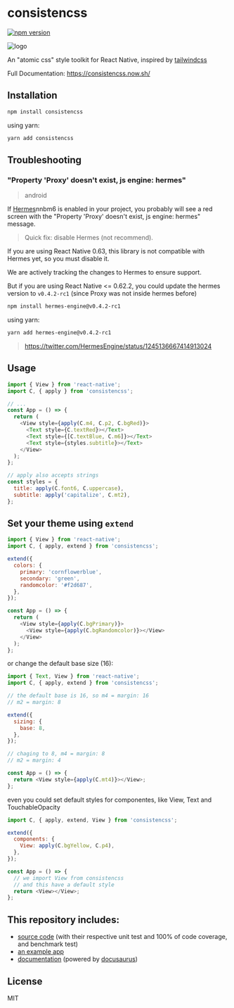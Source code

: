 # consistencss

[![npm version](https://badge.fury.io/js/consistencss.svg)](https://badge.fury.io/js/consistencss)

![logo](https://consistencss.now.sh/img/logo.svg 'Logo')

An "atomic css" style toolkit for React Native, inspired by [tailwindcss](https://tailwindcss.com/docs/installation/)

Full Documentation: https://consistencss.now.sh/

## Installation

```sh
npm install consistencss
```

using yarn:

```sh
yarn add consistencss
```

## Troubleshooting

### "Property 'Proxy' doesn't exist, js engine: hermes"

> android

If [Hermes](https://reactnative.dev/docs/hermes)nnbm6 is enabled in your project, you probably will see a red screen with the "Property 'Proxy' doesn't exist, js engine: hermes" message.

> Quick fix: disable Hermes (not recommend).

If you are using React Native 0.63, this library is not compatible with Hermes yet, so you must disable it.

We are actively tracking the changes to Hermes to ensure support.

But if you are using React Native <= 0.62.2, you could update the hermes version to `v0.4.2-rc1` (since Proxy was not inside hermes before)

```sh
npm install hermes-engine@v0.4.2-rc1
```

using yarn:

```sh
yarn add hermes-engine@v0.4.2-rc1
```

> https://twitter.com/HermesEngine/status/1245136667414913024

## Usage

```js
import { View } from 'react-native';
import C, { apply } from 'consistencss';

// ...
const App = () => {
  return (
    <View style={apply(C.m4, C.p2, C.bgRed)}>
      <Text style={C.textRed}></Text>
      <Text style={[C.textBlue, C.m6]}></Text>
      <Text style={styles.subtitle}></Text>
    </View>
  );
};

// apply also accepts strings
const styles = {
  title: apply(C.font6, C.uppercase),
  subtitle: apply('capitalize', C.mt2),
};
```

## Set your theme using `extend`

```js
import { View } from 'react-native';
import C, { apply, extend } from 'consistencss';

extend({
  colors: {
    primary: 'cornflowerblue',
    secondary: 'green',
    randomcolor: '#f2d687',
  },
});

const App = () => {
  return (
    <View style={apply(C.bgPrimary)}>
      <View style={apply(C.bgRandomcolor)}></View>
    </View>
  );
};
```

or change the default base size (16):

```js
import { Text, View } from 'react-native';
import C, { apply, extend } from 'consistencss';

// the default base is 16, so m4 = margin: 16
// m2 = margin: 8

extend({
  sizing: {
    base: 8,
  },
});

// chaging to 8, m4 = margin: 8
// m2 = margin: 4

const App = () => {
  return <View style={apply(C.mt4)}></View>;
};
```

even you could set default styles for componentes, like View, Text and TouchableOpacity

```js
import C, { apply, extend, View } from 'consistencss';

extend({
  components: {
    View: apply(C.bgYellow, C.p4),
  },
});

const App = () => {
  // we import View from consistencss
  // and this have a default style
  return <View></View>;
};
```

## This repository includes:

- [source code](./src/index.tsx) (with their respective unit test and 100% of code coverage, and benchmark test)
- [an example app](./example/index.tsx)
- [documentation](./website/README.md) (powered by [docusaurus](https://docusaurus.io))

## License

MIT
